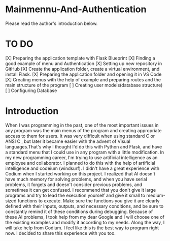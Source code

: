 # Mainmennu-And-Authentication
Please read the author's introduction below.

# TO DO
[X] Preparing the application template with Flask Blueprint
[X] Finding a good example of menu and Authentication
[X] Setting up new repository in GitHub
[X] Create the application folder, create a virtual environment, and install Flask.
[X] Preparing the application folder and opening it in VS Code
[X] Creating menus with the help of example and preparing routes and the main structure of the program
[ ] Creating user models(database structure)
[ ] Configuring Database
# Introduction
When I was programming in the past, one of the most important issues in any program was the main menus of the program and creating appropriate access to them for users. It was very difficult when using standard C or ANSI C , but later it became easier with the advent of Visual languages.That's why I thought I'd do this with Python and Flask, and have a standard menu that I could use in any program with a little modification.
In my new programming career, I'm trying to use artificial intelligence as an employee and collaborator. I planned to do this with the help of artificial intelligence and codeium (windsurf).
I didn't have a great experience with Codium when I started working on this project. I realized that AI doesn't have much memory for solving problems, and when you have serial problems, it forgets and doesn't consider previous problems, and sometimes it can get confused. I recommend that you don't give it large programs and try to lead the execution yourself and give it small to medium-sized functions to execute. Make sure the functions you give it are clearly defined with their inputs, outputs, and necessary conditions, and be sure to constantly remind it of these conditions during debugging.
Because of these AI problems, I took help from my dear Google and I will choose one of the existing examples and modify it according to my needs. Along the way, I will take help from Codium. I feel like this is the best way to program right now.
I decided to share this experience with you too.